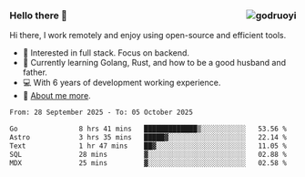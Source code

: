 ### Hello there 👋 <img align="right" src="https://github-readme-stats.vercel.app/api?username=godruoyi&show_icons=true" alt="godruoyi" />

Hi there, I work remotely and enjoy using open-source and efficient tools.

- 🔭 Interested in full stack. Focus on backend.
- 🌱 Currently learning Golang, Rust, and how to be a good husband and father.
- 💻 With 6 years of development working experience.
- 👒 [About me more](https://godruoyi.com/posts/about-godruoyi).



<!--START_SECTION:waka-->

```txt
From: 28 September 2025 - To: 05 October 2025

Go               8 hrs 41 mins   █████████████▒░░░░░░░░░░░   53.56 %
Astro            3 hrs 35 mins   █████▓░░░░░░░░░░░░░░░░░░░   22.14 %
Text             1 hr 47 mins    ██▓░░░░░░░░░░░░░░░░░░░░░░   11.05 %
SQL              28 mins         ▓░░░░░░░░░░░░░░░░░░░░░░░░   02.88 %
MDX              25 mins         ▓░░░░░░░░░░░░░░░░░░░░░░░░   02.58 %
```

<!--END_SECTION:waka-->

